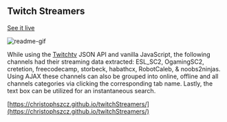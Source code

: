 ## Twitch Streamers

[See it live](https://christophszcz.github.io/twitchStreamers/)

![readme-gif](https://media.giphy.com/media/vZxQTmU3ACT6/giphy.gif)

While using the [Twitchtv](https://wind-bow.glitch.me/) JSON API and vanilla JavaScript, the following channels had their streaming data extracted: ESL_SC2, OgamingSC2, cretetion, freecodecamp, storbeck, habathcx, RobotCaleb, & noobs2ninjas. Using AJAX these channels can also be grouped into online, offline and all channels categories via clicking the corresponding tab name. Lastly, the text box can be utilized for an instantaneous search.

[https://christophszcz.github.io/twitchStreamers/](https://christophszcz.github.io/twitchStreamers/) 
